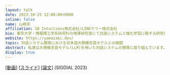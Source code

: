 ```yaml
---
layout: talk
date: 2023-10-25 12:00:00+0900
inline: false
name: 山崎天
affiliation: SB Intuitions株式会社/LINEヤフー株式会社
bio: 東京大学・情報理工学系研究科の相澤研究室にて対話システムと強化学習に関する研究に従事し、2021年3月に同大学より修士号を取得。同年4月にLINE株式会社のNLP開発チームに参加。対話システムユニットのディレクターとして、LLM応用システムやNLP要素技術の開発に携わる。2023年9月より、SB Intuitions株式会社のシニアエンジニア（LINEヤフー株式会社から出向）として勤務。
website: https://yamazaki.dev/
topic: 対話システム開発における日本語大規模言語モデルとの格闘
abstract: 私達は大規模言語モデル(LLM)を用いた対話システムの開発に取り組んでいます。今回はLLM自体の開発についてではなく、対話システムチームでのコンペティション参加経験をもとに、LLMを基盤とするマルチモーダル対話システムが抱える課題やそれをどのように克服してきたかを紹介いたします。さらに、SIGdial 2023のデモトラックで発表したアバター対話システムの背景や意図、そして今後の方向性についても触れます。
display: true
---
```

[[動画]](https://youtu.be/uUvuYnqgY9M) [[スライド]](https://sbint.sharepoint.com/:b:/s/file_management/EeoPPZKbu65Ctk1NDKxNbRsBNbMmHx5SfVc8Tf0HKjFMXw?e=PKFBPj) [[論文]](https://sigdialinlg2023.github.io/paper_sigdial70.html) (SIGDIAL 2023)
